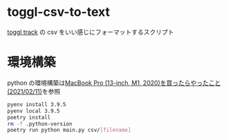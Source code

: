 # toggl-csv-to-text

[toggl track](https://toggl.com/track/) の csv をいい感じにフォーマットするスクリプト

# 環境構築

python の環境構築は[MacBook Pro (13-inch, M1, 2020)を買ったらやったこと(2021/02/11)](https://qiita.com/hasehiro0828/items/d8f1dd2a72c7999c9b76#python)を参照

```bash
pyenv install 3.9.5
pyenv local 3.9.5
poetry install
rm -f .python-version
poetry run python main.py csv/[filename]
```
